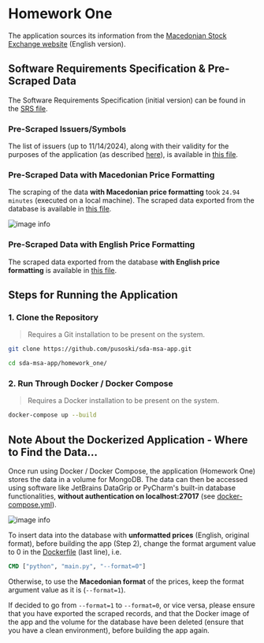 # Homework One

The application sources its information from the [Macedonian Stock Exchange website](https://www.mse.mk/en) (English
version).

## Software Requirements Specification & Pre-Scraped Data

The Software Requirements Specification (initial version) can be found in the [SRS file](./SRS.md).

### Pre-Scraped Issuers/Symbols

The list of issuers (up to 11/14/2024), along with their validity for the purposes of the application (as described
[here](../docs/homework_one_desc.pdf)), is available in [this file](./pre_scraped_data/11-14-2024-Issuers.csv).

### Pre-Scraped Data with Macedonian Price Formatting

The scraping of the data **with Macedonian price formatting** took ``24.94 minutes`` (executed on a local machine).
The scraped data exported from the database is available in [this file](./pre_scraped_data/11-14-2024-MacedonianPriceFormatting.csv).

![image info](https://i.ibb.co/RS9cSC2/image.png)

### Pre-Scraped Data with English Price Formatting

The scraped data exported from the database **with English price formatting** is available in [this file](./pre_scraped_data/11-14-2024-EnglishPriceFormatting.csv).

## Steps for Running the Application

### 1. Clone the Repository

> Requires a Git installation to be present on the system.

```bash
git clone https://github.com/pusoski/sda-msa-app.git

cd sda-msa-app/homework_one/
```

### 2. Run Through Docker / Docker Compose

> Requires a Docker installation to be present on the system.

```bash
docker-compose up --build
```

## Note About the Dockerized Application - Where to Find the Data...

Once run using Docker / Docker Compose, the application (Homework One) stores the data in a volume for MongoDB. The data
can then be accessed using software like JetBrains DataGrip or PyCharm's built-in database functionalities, **without
authentication on localhost:27017** (see [docker-compose.yml](../docker-compose.yml)).

![image info](https://i.ibb.co/JnvSZt6/image.png)

To insert data into the database with **unformatted prices** (English, original format), before building the app (Step
2), change the format argument value to 0 in the [Dockerfile](../Dockerfile) (last line), i.e.

```dockerfile
CMD ["python", "main.py", "--format=0"]
```

Otherwise, to use the **Macedonian format** of the prices, keep the format argument value as it is (`--format=1`).

If decided to go from `--format=1` to `--format=0`, or vice versa, please ensure that you have exported the scraped
records, and that the Docker image of the app and the volume for the database have been deleted (ensure that you have a
clean environment), before building the app again.
